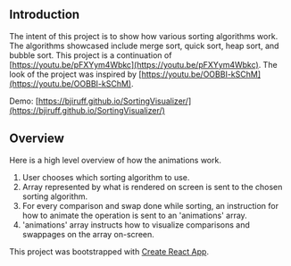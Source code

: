 ## Introduction
The intent of this project is to show how various sorting algorithms work. The algorithms showcased include merge sort, quick sort, heap sort, and bubble sort. This project is a continuation of [https://youtu.be/pFXYym4Wbkc](https://youtu.be/pFXYym4Wbkc). The look of the project was inspired by [https://youtu.be/OOBBI-kSChM](https://youtu.be/OOBBI-kSChM).

Demo: [https://bjiruff.github.io/SortingVisualizer/](https://bjiruff.github.io/SortingVisualizer/)

## Overview
Here is a high level overview of how the animations work.
  1. User chooses which sorting algorithm to use.
  2. Array represented by what is rendered on screen is sent to the chosen sorting algorithm.
  3. For every comparison and swap done while sorting, an instruction for how to animate the operation is sent to an 'animations' array.
  4. 'animations' array instructs how to visualize comparisons and swappages on the array on-screen.


This project was bootstrapped with [Create React App](https://github.com/facebook/create-react-app).
